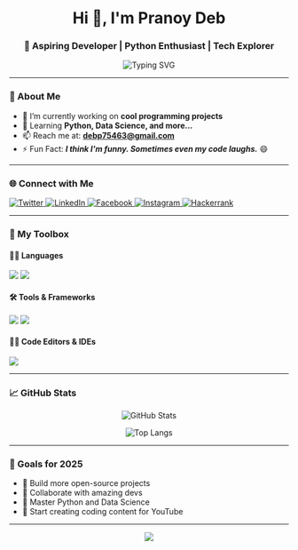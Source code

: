 <h1 align="center">Hi 👋, I'm Pranoy Deb</h1>
<h3 align="center">🚀 Aspiring Developer | Python Enthusiast | Tech Explorer</h3>

<p align="center">
  <img src="https://readme-typing-svg.herokuapp.com?font=Fira+Code&size=22&pause=1000&color=58A6FF&center=true&vCenter=true&width=435&lines=Welcome+to+my+GitHub+Profile!;I+love+Coding+and+Learning+New+Techs!;Currently+exploring+Python+and+Data+Science" alt="Typing SVG" />
</p>

---

### 🚧 About Me
- 🔭 I’m currently working on **cool programming projects**  
- 🌱 Learning **Python, Data Science, and more...**  
- 📫 Reach me at: **debp75463@gmail.com**  
- ⚡ Fun Fact: _**I think I'm funny. Sometimes even my code laughs.**_ 😄  

---

### 🌐 Connect with Me

<p align="left">
  <a href="https://twitter.com/pranoy_464" target="_blank">
    <img src="https://img.shields.io/badge/Twitter-%231DA1F2.svg?&style=for-the-badge&logo=twitter&logoColor=white" alt="Twitter"/>
  </a>
  <a href="https://linkedin.com/in/pranoy-deb-2412b0271" target="_blank">
    <img src="https://img.shields.io/badge/LinkedIn-%230077B5.svg?&style=for-the-badge&logo=linkedin&logoColor=white" alt="LinkedIn"/>
  </a>
  <a href="https://fb.com/pranoy464" target="_blank">
    <img src="https://img.shields.io/badge/Facebook-%231877F2.svg?&style=for-the-badge&logo=facebook&logoColor=white" alt="Facebook"/>
  </a>
  <a href="https://instagram.com/pranoy_91" target="_blank">
    <img src="https://img.shields.io/badge/Instagram-%23E4405F.svg?&style=for-the-badge&logo=instagram&logoColor=white" alt="Instagram"/>
  </a>
  <a href="https://www.hackerrank.com/mr_464" target="_blank">
    <img src="https://img.shields.io/badge/Hackerrank-%232EC866.svg?&style=for-the-badge&logo=hackerrank&logoColor=white" alt="Hackerrank"/>
  </a>
</p>

---

### 🧰 My Toolbox

#### 👨‍💻 Languages
<p>
  <img src="https://img.shields.io/badge/Python-3776AB?style=for-the-badge&logo=python&logoColor=white" />
  <img src="https://img.shields.io/badge/Bash-4EAA25?style=for-the-badge&logo=gnu-bash&logoColor=white" />
</p>

#### 🛠 Tools & Frameworks
<p>
  <img src="https://img.shields.io/badge/Linux-FCC624?style=for-the-badge&logo=linux&logoColor=black" />
  <img src="https://img.shields.io/badge/Git-F05032?style=for-the-badge&logo=git&logoColor=white" />
</p>

#### 🧑‍💻 Code Editors & IDEs
<p>
  <img src="https://img.shields.io/badge/VS%20Code-007ACC?style=for-the-badge&logo=visual-studio-code&logoColor=white" />
</p>

---

### 📈 GitHub Stats

<p align="center">
  <img src="https://github-readme-stats.vercel.app/api?username=pranoy-deb&show_icons=true&theme=radical" alt="GitHub Stats" />
</p>

<p align="center">
  <img src="https://github-readme-stats.vercel.app/api/top-langs/?username=pranoy-deb&layout=compact&theme=tokyonight" alt="Top Langs" />
</p>

---

### 🎯 Goals for 2025
- 🚀 Build more open-source projects  
- 🤝 Collaborate with amazing devs  
- 🧠 Master Python and Data Science  
- 🎥 Start creating coding content for YouTube  

---

<p align="center">
  <img src="https://capsule-render.vercel.app/api?type=waving&color=58A6FF&height=120&section=footer" />
</p>
